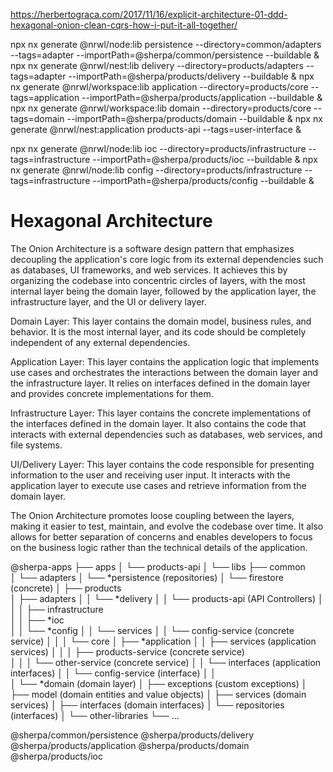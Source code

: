 https://herbertograca.com/2017/11/16/explicit-architecture-01-ddd-hexagonal-onion-clean-cqrs-how-i-put-it-all-together/

<!-- npx nx generate @nrwl/workspace:lib models --directory=domain/products --tags=domain --importPath=@sherpa/products/models --buildable
npx nx generate @nrwl/workspace:lib services --directory=domain/products --tags=domain --importPath=@sherpa/products/services --buildable
npx nx generate @nrwl/workspace:lib interfaces --directory=domain/products --tags=domain --importPath=@sherpa/products/interfaces --buildable
npx nx generate @nrwl/workspace:lib services --directory=infrastructure/firestore --tags=infrastructure --importPath=@sherpa/firestore/services --buildable
npx nx generate @nrwl/workspace:lib interfaces --directory=infrastructure/firestore --tags=infrastructure --importPath=@sherpa/firestore/interfaces --buildable

npx nx generate @nrwl/workspace:lib core --directory=application/products --tags=application --importPath=@sherpa/products/core --buildable

npx nx generate @nrwl/nest:application products-api --tags=user-interface  -->

npx nx generate @nrwl/node:lib persistence --directory=common/adapters --tags=adapter --importPath=@sherpa/common/persistence --buildable &
npx nx generate @nrwl/nest:lib delivery --directory=products/adapters --tags=adapter --importPath=@sherpa/products/delivery --buildable &
npx nx generate @nrwl/workspace:lib application --directory=products/core --tags=application --importPath=@sherpa/products/application --buildable &
npx nx generate @nrwl/workspace:lib domain --directory=products/core --tags=domain --importPath=@sherpa/products/domain --buildable &
npx nx generate @nrwl/nest:application products-api --tags=user-interface &

npx nx generate @nrwl/node:lib ioc --directory=products/infrastructure --tags=infrastructure --importPath=@sherpa/products/ioc --buildable &
npx nx generate @nrwl/node:lib config --directory=products/infrastructure --tags=infrastructure --importPath=@sherpa/products/config --buildable &

# Hexagonal Architecture

The Onion Architecture is a software design pattern that emphasizes decoupling the application's core logic from its external dependencies such as databases, UI frameworks, and web services. It achieves this by organizing the codebase into concentric circles of layers, with the most internal layer being the domain layer, followed by the application layer, the infrastructure layer, and the UI or delivery layer.

Domain Layer: This layer contains the domain model, business rules, and behavior. It is the most internal layer, and its code should be completely independent of any external dependencies.

Application Layer: This layer contains the application logic that implements use cases and orchestrates the interactions between the domain layer and the infrastructure layer. It relies on interfaces defined in the domain layer and provides concrete implementations for them.

Infrastructure Layer: This layer contains the concrete implementations of the interfaces defined in the domain layer. It also contains the code that interacts with external dependencies such as databases, web services, and file systems.

UI/Delivery Layer: This layer contains the code responsible for presenting information to the user and receiving user input. It interacts with the application layer to execute use cases and retrieve information from the domain layer.

The Onion Architecture promotes loose coupling between the layers, making it easier to test, maintain, and evolve the codebase over time. It also allows for better separation of concerns and enables developers to focus on the business logic rather than the technical details of the application.

@sherpa-apps
├── apps
│   └── products-api
│
└── libs
    ├── common  
    │   └── adapters
    │       └── *persistence (repositories)
    │           └── firestore (concrete)
    │
    ├── products    
    │   ├── adapters
    │   │   └── *delivery
    │   │       └── products-api (API Controllers)
    │   │
    │   ├── infrastructure        
    │   │   ├── *ioc        
    │   │   └── *config 
    │   │        └── services
    │   │            └── config-service (concrete service)
    │   │
    │   └── core
    │       ├── *application 
    │       │   ├── services (application services)
    │       │   │   ├── products-service (concrete service)         
    │       │   │   └── other-service (concrete service)
    │       │   └── interfaces (application interfaces)
    │       │       └── config-service (interface)
    │       │           
    │       └── *domain (domain layer)
    │           ├── exceptions (custom exceptions)
    │           ├── model (domain entities and value objects)
    │           ├── services (domain services)
    │           ├── interfaces (domain interfaces)
    │           └── repositories (interfaces)
    │
    └── other-libraries
        └── ...


@sherpa/common/persistence
@sherpa/products/delivery
@sherpa/products/application
@sherpa/products/domain
@sherpa/products/ioc
